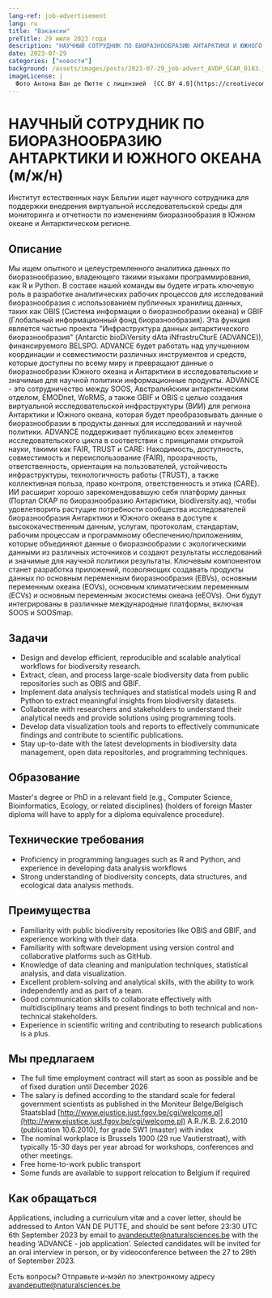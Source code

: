 ```yaml
---
lang-ref: job-advertisement
lang: ru
title: "Вакансии"
preTitle: 29 июля 2023 года
description: "НАУЧНЫЙ СОТРУДНИК ПО БИОРАЗНООБРАЗИЮ АНТАРКТИКИ И ЮЖНОГО ОКЕАНА (м/ж/н)"
date: 2023-07-29
categories: ["новости"]
background: /assets/images/posts/2023-07-29_job-advert_AVDP_SCAR_0183.jpg
imageLicense: |
  Фото Антона Ван де Пютте с лицензией  [CC BY 4.0](https://creativecommons.org/licenses/by/4.0/)
---
```


# НАУЧНЫЙ СОТРУДНИК ПО БИОРАЗНООБРАЗИЮ АНТАРКТИКИ И ЮЖНОГО ОКЕАНА (м/ж/н)

Институт естественных наук Бельгии ищет научного сотрудника для поддержки внедрения виртуальной исследовательской среды для мониторинга и отчетности по изменениям биоразнообразия в Южном океане и Антарктическом регионе.

## Описание

Мы ищем опытного и целеустремленного аналитика данных по биоразнообразию, владеющего такими языками программирования, как R и Python. В составе нашей команды вы будете играть ключевую роль в разработке аналитических рабочих процессов для исследований биоразнообразия с использованием публичных хранилищ данных, таких как OBIS (Система информации о биоразнообразии океана) и GBIF (Глобальный информационный фонд биоразнообразия).
Эта функция является частью проекта "Инфраструктура данных антарктического биоразнообразия" (Antarctic bioDiVersity dAta iNfrastruCturE (ADVANCE)), финансируемого BELSPO. ADVANCE будет работать над улучшением координации и совместимости различных инструментов и средств, которые доступны по всему миру и превращают данные о биоразнообразии Южного океана и Антарктики в исследовательские и значимые для научной политики информационные продукты.
ADVANCE - это сотрудничество между SOOS, Австралийским антарктическим отделом, EMODnet, WoRMS, а также GBIF и OBIS с целью создания виртуальной исследовательской инфраструктуры (ВИИ) для региона Антарктики и Южного океана, которая будет преобразовывать данные о биоразнообразии в продукты данных для исследований и научной политики.
ADVANCE поддерживает публикацию всех элементов исследовательского цикла в соответствии с принципами открытой науки, такими как FAIR, TRUST и CARE: Находимость, доступность, совместимость и переиспользование (FAIR), прозрачность, ответственность, ориентация на пользователей, устойчивость инфраструктуры, технологичность работы (TRUST), а также коллективная польза, право контроля, ответственность и этика (CARE).
ИИ расширит хорошо зарекомендовавшую себя платформу данных (Портал СКАР по биоразнообразию Антарктики, biodiversity.aq), чтобы удовлетворить растущие потребности сообщества исследователей биоразнообразия Антарктики и Южного океана в доступе к высококачественным данным, услугам, протоколам, стандартам, рабочим процессам и программному обеспечению/приложениям, которые объединяют данные о биоразнообразии с экологическими данными из различных источников и создают результаты исследований и значимые для научной политики результаты.
Ключевым компонентом станет разработка приложений, позволяющих создавать продукты данных по основным переменным биоразнообразия (EBVs), основным переменным океана (EOVs), основным климатическим переменным (ECVs) и основным переменным экосистемы океана (eEOVs). Они будут интегрированы в различные международные платформы, включая SOOS и SOOSmap.


## Задачи

* Design and develop efficient, reproducible and scalable analytical workflows for biodiversity research.
* Extract, clean, and process large-scale biodiversity data from public repositories such as OBIS and GBIF.
* Implement data analysis techniques and statistical models using R and Python to extract meaningful insights from biodiversity datasets.
* Collaborate with researchers and stakeholders to understand their analytical needs and provide solutions using programming tools.
* Develop data visualization tools and reports to effectively communicate findings and contribute to scientific publications.
* Stay up-to-date with the latest developments in biodiversity data management, open data repositories, and programming techniques.


## Образование

Master's degree or PhD in a relevant field (e.g., Computer Science, Bioinformatics, Ecology, or related disciplines) (holders of foreign Master diploma will have to apply for a diploma equivalence procedure).

## Технические требования

* Proficiency in programming languages such as R and Python, and experience in developing data analysis workflows
* Strong understanding of biodiversity concepts, data structures, and ecological data analysis methods.

## Преимущества

* Familiarity with public biodiversity repositories like OBIS and GBIF, and experience working with their data.
* Familiarity with software development using version control and collaborative platforms such as GitHub.
* Knowledge of data cleaning and manipulation techniques, statistical analysis, and data visualization.
* Excellent problem-solving and analytical skills, with the ability to work independently and as part of a team.
* Good communication skills to collaborate effectively with multidisciplinary teams and present findings to both technical and non-technical stakeholders.
* Experience in scientific writing and contributing to research publications is a plus.

## Мы предлагаем

* The full time employment contract will start as soon as possible and be of fixed duration until December 2026
* The salary is defined according to the standard scale for federal government scientists as published in the Moniteur Belge/Belgisch Staatsblad [http://www.ejustice.just.fgov.be/cgi/welcome.pl](http://www.ejustice.just.fgov.be/cgi/welcome.pl) A.R./K.B. 2.6.2010 (publication 10.6.2010), for grade SW1 (master) with index
* The nominal workplace is Brussels 1000 (29 rue Vautierstraat), with typically 15-30 days per year abroad for workshops, conferences and other meetings.
* Free home-to-work public transport
* Some funds are available to support relocation to Belgium if required

## Как обращаться

Applications, including a curriculum vitæ and a cover letter, should be addressed to Anton VAN DE PUTTE, and should be sent before 23:30 UTC 6th September 2023 by email to [avandeputte@naturalsciences.be](mailto:avandeputte@naturalsciences.be) with the heading ‘ADVANCE - job application’. Selected candidates will be invited for an oral interview in person, or by videoconference between the 27 to 29th of September 2023.

Есть вопросы? Отправьте и-мэйл по электронному адресу [avandeputte@naturalsciences.be](mailto:avandeputte@naturalsciences.be)

